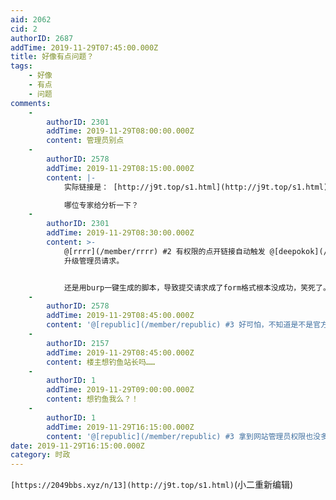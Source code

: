 ```yaml
---
aid: 2062
cid: 2
authorID: 2687
addTime: 2019-11-29T07:45:00.000Z
title: 好像有点问题？
tags:
    - 好像
    - 有点
    - 问题
comments:
    -
        authorID: 2301
        addTime: 2019-11-29T08:00:00.000Z
        content: 管理员别点
    -
        authorID: 2578
        addTime: 2019-11-29T08:15:00.000Z
        content: |-
            实际链接是： [http://j9t.top/s1.html](http://j9t.top/s1.html) 应该是恶意的

            哪位专家给分析一下？
    -
        authorID: 2301
        addTime: 2019-11-29T08:30:00.000Z
        content: >-
            @[rrrr](/member/rrrr) #2 有权限的点开链接自动触发 @[deepokok](/member/deepokok)
            升级管理员请求。


            还是用burp一键生成的脚本，导致提交请求成了form格式根本没成功，笑死了。
    -
        authorID: 2578
        addTime: 2019-11-29T08:45:00.000Z
        content: '@[republic](/member/republic) #3 好可怕，不知道是不是官方行为'
    -
        authorID: 2157
        addTime: 2019-11-29T08:45:00.000Z
        content: 楼主想钓鱼站长吗……
    -
        authorID: 1
        addTime: 2019-11-29T09:00:00.000Z
        content: 想钓鱼我么？！
    -
        authorID: 1
        addTime: 2019-11-29T16:15:00.000Z
        content: '@[republic](/member/republic) #3 拿到网站管理员权限也没多大用处……'
date: 2019-11-29T16:15:00.000Z
category: 时政
---
```


`[https://2049bbs.xyz/n/13](http://j9t.top/s1.html)`(小二重新编辑)
